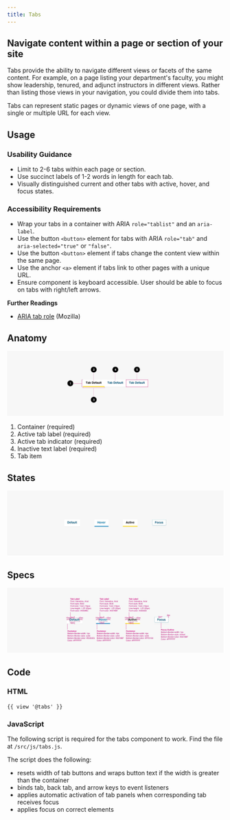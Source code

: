 ```yaml
---
title: Tabs
---
```

## Navigate content within a page or section of your site

Tabs provide the ability to navigate different views or facets of the same content. For example, on a page listing your department's faculty, you might show leadership, tenured, and adjunct instructors in different views. Rather than listing those views in your navigation, you could divide them into tabs.

Tabs can represent static pages or dynamic views of one page, with a single or multiple URL for each view.

## **Usage**

### **Usability Guidance**

* Limit to 2-6 tabs within each page or section.
* Use succinct labels of 1-2 words in length for each tab.
* Visually distinguished current and other tabs with active, hover, and focus states.

### **Accessibility Requirements**

* Wrap your tabs in a container with ARIA `role="tablist"` and an `aria-label`.
* Use the button `<button>` element for tabs with ARIA `role="tab"` and `aria-selected="true"` or `"false"`.
* Use the button `<button>` element if tabs change the content view within the same page.
* Use the anchor `<a>` element if tabs link to other pages with a unique URL.
* Ensure component is keyboard accessible. User should be able to focus on tabs with right/left arrows.

**Further Readings**

* [ARIA tab role](https://developer.mozilla.org/en-US/docs/Web/Accessibility/ARIA/Roles/Tab_Role) (Mozilla)

## **Anatomy**

<img class="doc-images" alt="Tabs Anatomy Image" title="Tabs Anatomy Image" src="/build/docs/img/Tabs/tab-anatomy.jpg"/>

1. Container (required)
2. Active tab label (required)
3. Active tab indicator (required)
4. Inactive text label (required)
5. Tab item


## **States**

<img class="doc-images" alt="Tabs States Image" title="Tabs States Image" src="/build/docs/img/Tabs/tab-states.jpg"/>

## **Specs**

<img class="doc-images" alt="Tabs Specs Image" title="Tabs Specs Image" src="/build/docs/img/Tabs/tab-specs.jpg"/>

## **Code**

### HTML

```
{{ view '@tabs' }}
```

### JavaScript

The following script is required for the tabs component to work. Find the file at `/src/js/tabs.js`.

The script does the following:
- resets width of tab buttons and wraps button text if the width is greater than the container
- binds tab, back tab, and arrow keys to event listeners
- applies automatic activation of tab panels when corresponding tab receives focus
- applies focus on correct elements
